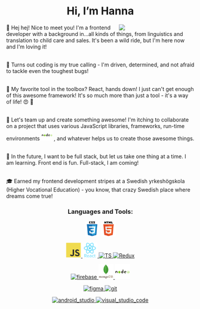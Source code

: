
<h1 align="center"> Hi, I’m Hanna</h1>

<img src="https://media.giphy.com/media/Cmr1OMJ2FN0B2/giphy.gif" align="right" width="40%" height="auto"/>
<p align="left"></p>
👋 Hej hej! Nice to meet you! I'm a frontend developer with a background in...all kinds of things, from linguistics and translation to child care and sales. It's been a wild ride, but I'm here now and I'm loving it!<br><br/>

🤩 Turns out coding is my true calling - I'm driven, determined, and not afraid to tackle even the toughest bugs!<br><br/>

💪 My favorite tool in the toolbox? React, hands down! I just can't get enough of this awesome framework! It's so much more than just a tool - it's a way of life! 😍 🤪<br><br/>

🤝 Let's team up and create something awesome! I'm itching to collaborate on a project that uses various JavaScript libraries, frameworks, run-time environments <img src="https://raw.githubusercontent.com/devicons/devicon/master/icons/nodejs/nodejs-original-wordmark.svg" alt="nodejs" width="30" height="30" backgroundClor="white" /> , and whatever helps us to create those awesome things.<br><br/>

🎯 In the future, I want to be full stack, but let us take one thing at a time. I am learning. Front end is fun. Full-stack, I am coming!<br><br/>

🎓 Earned my frontend development stripes at a Swedish yrkeshögskola (Higher Vocational Education) - you know, that crazy Swedish place where dreams come true!


<h3 align="center">Languages and Tools:</h3>
<p align="center"> <img src="https://raw.githubusercontent.com/devicons/devicon/master/icons/css3/css3-original-wordmark.svg" alt="css3" width="40" height="40"/> </a><a href="https://www.w3.org/html/" target="_blank" rel="noreferrer"> <img src="https://raw.githubusercontent.com/devicons/devicon/master/icons/html5/html5-original-wordmark.svg" alt="html5" width="40" height="40"/> </a></p>

<p align="center"><a href="https://developer.mozilla.org/en-US/docs/Web/JavaScript" target="_blank" rel="noreferrer"> <img src="https://raw.githubusercontent.com/devicons/devicon/master/icons/javascript/javascript-original.svg" alt="javascript" width="40" height="40"/> </a><a href="https://reactjs.org/" target="_blank" rel="noreferrer"> <img
      src="https://raw.githubusercontent.com/devicons/devicon/master/icons/react/react-original-wordmark.svg"
      alt="react" width="40" height="40" /> </a>
      <a href="https://www.typescriptlang.org/" target="_blank" rel="noreferrer"> <img
      src="https://upload.wikimedia.org/wikipedia/commons/4/4c/Typescript_logo_2020.svg"
      alt="TS" width="40" height="40" /> </a> 
      <a href="https://redux.js.org//" target="_blank" rel="noreferrer"> <img
      src="https://upload.wikimedia.org/wikipedia/commons/4/49/Redux.png"
      alt="Redux" width="60" height="40" /> </a>  </p>

<p align="center">
<a href="https://firebase.google.com/" target="_blank" rel="noreferrer"> <img src="https://www.vectorlogo.zone/logos/firebase/firebase-icon.svg" alt="firebase" width="40" height="40"/> </a> 
 <a href="https://www.mongodb.com/" target="_blank" rel="noreferrer"> <img src="https://raw.githubusercontent.com/devicons/devicon/master/icons/mongodb/mongodb-original-wordmark.svg" alt="mongodb" width="40" height="40"/> </a>
  <a href="https://nodejs.org" target="_blank" rel="noreferrer"> <img src="https://raw.githubusercontent.com/devicons/devicon/master/icons/nodejs/nodejs-original-wordmark.svg" alt="nodejs" width="40" height="40"/> </a> 

</p>

<p align="center"> <a href="https://www.figma.com/" target="_blank" rel="noreferrer"> <img src="https://www.vectorlogo.zone/logos/figma/figma-icon.svg" alt="figma" width="40" height="40"/> </a><a href="https://git-scm.com/" target="_blank" rel="noreferrer" ><img src="https://www.vectorlogo.zone/logos/git-scm/git-scm-icon.svg" alt="git" width="40" height="40"/> </a> </p>
<p>

<p align="center">
 <a href="https://developer.android.com/studio" target="_blank" rel="noreferrer"> <img src="https://1.bp.blogspot.com/-LgTa-xDiknI/X4EflN56boI/AAAAAAAAPuk/24YyKnqiGkwRS9-_9suPKkfsAwO4wHYEgCLcBGAsYHQ/s0/image9.png" alt="android_studio" width="40" height="40"/> </a> <a href="https://code.visualstudio.com/" target="_blank" rel="noreferrer"> <img src="https://upload.wikimedia.org/wikipedia/commons/thumb/9/9a/Visual_Studio_Code_1.35_icon.svg/2048px-Visual_Studio_Code_1.35_icon.svg.png" alt="visual_studio_code" width="40" height="40"/> </a>
 </p>

 </div>

<!---
HannaPsh/HannaPsh is a ✨ special ✨ repository because its `README.md` (this file) appears on your GitHub profile.
You can click the Preview link to take a look at your changes.
--->
